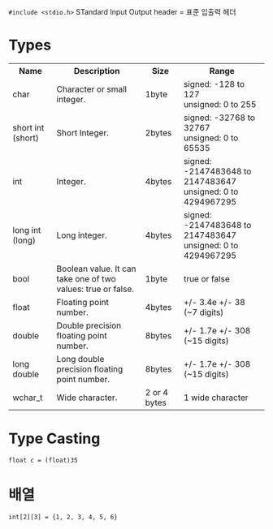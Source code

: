 `#include <stdio.h>` STandard Input Output header = 표준 입출력 헤더

# Types

<table>
<tr><th>Name</th>				<th>Description</th>													<th>Size</th>			<th>Range</th></tr>
<tr><td>char</td>				<td>Character or small integer.</td>									<td>1byte</td>			<td>signed: -128 to 127<br />unsigned: 0 to 255</th></tr>
<tr><td>short int (short)</td>	<td>Short Integer.</td>													<td>2bytes</td>			<td>signed: -32768 to 32767<br />unsigned: 0 to 65535</th></tr>
<tr><td>int</td>				<td>Integer.</td>														<td>4bytes</td>			<td>signed: -2147483648 to 2147483647<br />unsigned: 0 to 4294967295</th></tr>
<tr><td>long int (long)</td>	<td>Long integer.</td>													<td>4bytes</td>			<td>signed: -2147483648 to 2147483647<br />unsigned: 0 to 4294967295</th></tr>
<tr><td>bool</td>				<td>Boolean value. It can take one of two values: true or false.</td>	<td>1byte</td>			<td>true or false</th></tr>
<tr><td>float</td>				<td>Floating point number.</td>											<td>4bytes</td>			<td>+/- 3.4e +/- 38 (~7 digits)</th></tr>
<tr><td>double</td>				<td>Double precision floating point number.</td>						<td>8bytes</td>			<td>+/- 1.7e +/- 308 (~15 digits)</th></tr>
<tr><td>long double</td>		<td>Long double precision floating point number.</td>					<td>8bytes</td>			<td>+/- 1.7e +/- 308 (~15 digits)</th></tr>
<tr><td>wchar_t</td>			<td>Wide character.</td>												<td>2 or 4 bytes</td>	<td>1 wide character</th></tr>
</table>


# Type Casting

`float c = (float)35`

# 배열

`int[2][3] = {1, 2, 3, 4, 5, 6}`


